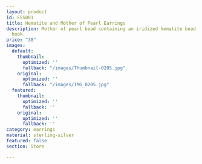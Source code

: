 ```yaml
---
layout: product
id: ESS001
title: Hematite and Mother of Pearl Earrings
description: Mother of pearl bead containing an iridized hematite bead. Sterling silver
  hook.
price: "38"
images:
  default:
    thumbnail:
      optimized: ''
      fallback: "/images/Thumbnail-0205.jpg"
    original:
      optimized: ''
      fallback: "/images/IMG_0205.jpg"
  featured:
    thumbnail:
      optimized: ''
      fallback: ''
    original:
      optimized: ''
      fallback: ''
category: earrings
material: sterling-silver
featured: false
section: Store

---
```

